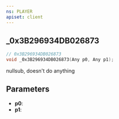 ```yaml
---
ns: PLAYER
apiset: client
---
```

## _0x3B296934DB026873

```c
// 0x3B296934DB026873
void _0x3B296934DB026873(Any p0, Any p1);
```

nullsub, doesn't do anything

## Parameters
* **p0**:
* **p1**: